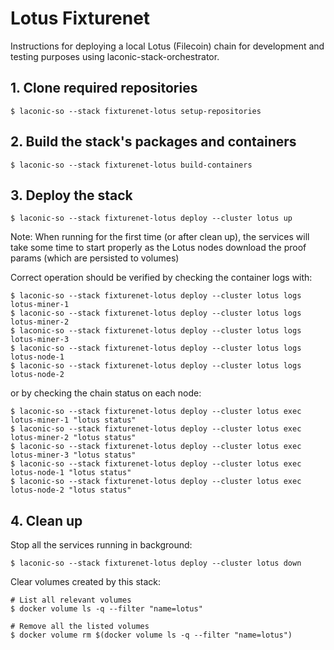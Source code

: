 # Lotus Fixturenet

Instructions for deploying a local Lotus (Filecoin) chain for development and testing purposes using laconic-stack-orchestrator.

## 1. Clone required repositories
```
$ laconic-so --stack fixturenet-lotus setup-repositories
```
## 2. Build the stack's packages and containers
```
$ laconic-so --stack fixturenet-lotus build-containers
```
## 3. Deploy the stack
```
$ laconic-so --stack fixturenet-lotus deploy --cluster lotus up
```

Note: When running for the first time (or after clean up), the services will take some time to start properly as the Lotus nodes download the proof params (which are persisted to volumes)

Correct operation should be verified by checking the container logs with:
```
$ laconic-so --stack fixturenet-lotus deploy --cluster lotus logs lotus-miner-1
$ laconic-so --stack fixturenet-lotus deploy --cluster lotus logs lotus-miner-2
$ laconic-so --stack fixturenet-lotus deploy --cluster lotus logs lotus-miner-3
$ laconic-so --stack fixturenet-lotus deploy --cluster lotus logs lotus-node-1
$ laconic-so --stack fixturenet-lotus deploy --cluster lotus logs lotus-node-2
```
or by checking the chain status on each node:
```
$ laconic-so --stack fixturenet-lotus deploy --cluster lotus exec lotus-miner-1 "lotus status"
$ laconic-so --stack fixturenet-lotus deploy --cluster lotus exec lotus-miner-2 "lotus status"
$ laconic-so --stack fixturenet-lotus deploy --cluster lotus exec lotus-miner-3 "lotus status"
$ laconic-so --stack fixturenet-lotus deploy --cluster lotus exec lotus-node-1 "lotus status"
$ laconic-so --stack fixturenet-lotus deploy --cluster lotus exec lotus-node-2 "lotus status"
```

## 4. Clean up

Stop all the services running in background:
```
$ laconic-so --stack fixturenet-lotus deploy --cluster lotus down
```

Clear volumes created by this stack:
```
# List all relevant volumes
$ docker volume ls -q --filter "name=lotus"

# Remove all the listed volumes
$ docker volume rm $(docker volume ls -q --filter "name=lotus")
```

